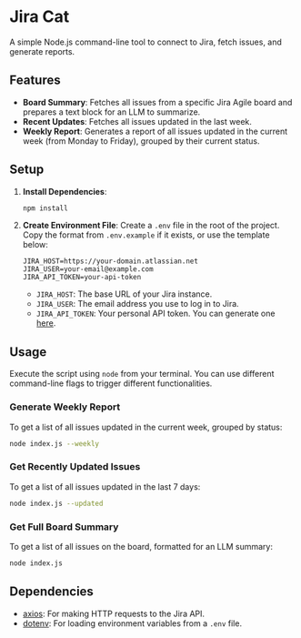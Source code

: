 # Jira Cat

A simple Node.js command-line tool to connect to Jira, fetch issues, and generate reports.

## Features

- **Board Summary**: Fetches all issues from a specific Jira Agile board and prepares a text block for an LLM to summarize.
- **Recent Updates**: Fetches all issues updated in the last week.
- **Weekly Report**: Generates a report of all issues updated in the current week (from Monday to Friday), grouped by their current status.

## Setup

1.  **Install Dependencies**:
    ```bash
    npm install
    ```

2.  **Create Environment File**:
    Create a `.env` file in the root of the project. Copy the format from `.env.example` if it exists, or use the template below:

    ```
    JIRA_HOST=https://your-domain.atlassian.net
    JIRA_USER=your-email@example.com
    JIRA_API_TOKEN=your-api-token
    ```

    - `JIRA_HOST`: The base URL of your Jira instance.
    - `JIRA_USER`: The email address you use to log in to Jira.
    - `JIRA_API_TOKEN`: Your personal API token. You can generate one [here](https://support.atlassian.com/atlassian-account/docs/manage-api-tokens-for-your-atlassian-account/).

## Usage

Execute the script using `node` from your terminal. You can use different command-line flags to trigger different functionalities.

### Generate Weekly Report

To get a list of all issues updated in the current week, grouped by status:

```bash
node index.js --weekly
```

### Get Recently Updated Issues

To get a list of all issues updated in the last 7 days:

```bash
node index.js --updated
```

### Get Full Board Summary

To get a list of all issues on the board, formatted for an LLM summary:

```bash
node index.js
```

## Dependencies

- [axios](https://axios-http.com/): For making HTTP requests to the Jira API.
- [dotenv](https://github.com/motdotla/dotenv): For loading environment variables from a `.env` file.